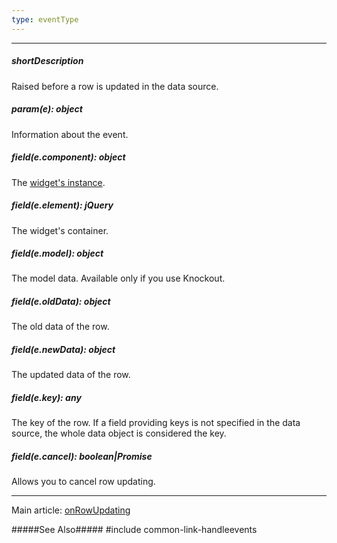 ```yaml
---
type: eventType
---
```

---
##### shortDescription
Raised before a row is updated in the data source.

##### param(e): object
Information about the event.

##### field(e.component): object
The [widget's instance](/api-reference/10%20UI%20Widgets/Component/3%20Methods/instance().md '{basewidgetpath}/Methods/#instance').

##### field(e.element): jQuery
The widget's container.

##### field(e.model): object
The model data. Available only if you use Knockout.

##### field(e.oldData): object
The old data of the row.

##### field(e.newData): object
The updated data of the row.

##### field(e.key): any
The key of the row. If a field providing keys is not specified in the data source, the whole data object is considered the key.

##### field(e.cancel): boolean|Promise
Allows you to cancel row updating.

---
Main article: [onRowUpdating](/api-reference/10%20UI%20Widgets/GridBase/1%20Configuration/onRowUpdated.md '{basewidgetpath}/Configuration/#onRowUpdated')

#####See Also#####
#include common-link-handleevents